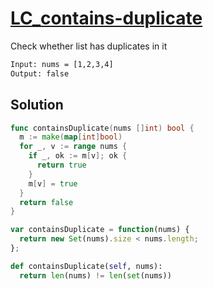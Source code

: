 # [LC_contains-duplicate](https://leetcode.com/problems/contains-duplicate)

Check whether list has duplicates in it

```txt
Input: nums = [1,2,3,4]
Output: false
```

## Solution

```go
func containsDuplicate(nums []int) bool {
  m := make(map[int]bool)
  for _, v := range nums {
    if _, ok := m[v]; ok {
      return true
    }
    m[v] = true
  }
  return false
}
```

```js
var containsDuplicate = function(nums) {
  return new Set(nums).size < nums.length;
};
```

```py
def containsDuplicate(self, nums):
  return len(nums) != len(set(nums))
```
